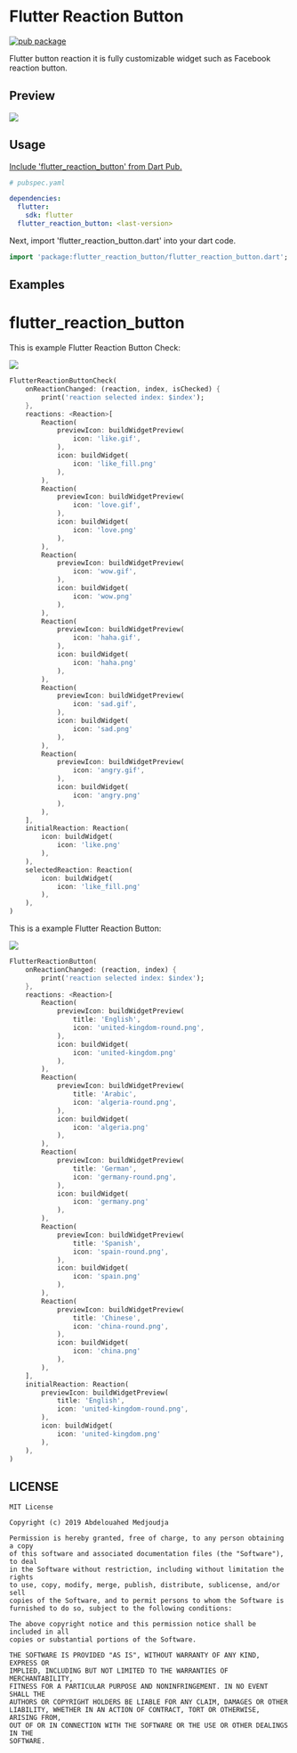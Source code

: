 # Flutter Reaction Button

[![pub package](https://img.shields.io/pub/v/flutter_reaction_button.svg)](https://pub.dartlang.org/packages/flutter_reaction_button)

Flutter button reaction it is fully customizable widget such as Facebook reaction button.

## Preview

<img src="https://github.com/GeekAbdelouahed/flutter-reaction-button/raw/master/images/Preview.png"/>

## Usage

[Include 'flutter_reaction_button' from Dart Pub.](https://pub.dartlang.org/packages/flutter_reaction_button)

```yaml
# pubspec.yaml

dependencies:
  flutter:
    sdk: flutter
  flutter_reaction_button: <last-version>
```

Next, import 'flutter_reaction_button.dart' into your dart code.

```dart
import 'package:flutter_reaction_button/flutter_reaction_button.dart';
```

## Examples

# flutter_reaction_button

This is example Flutter Reaction Button Check:

<img src="https://github.com/GeekAbdelouahed/flutter-reaction-button/raw/master/images/Flutter-Reaction-Button-Check.gif"/>

```dart
FlutterReactionButtonCheck(
    onReactionChanged: (reaction, index, isChecked) {
        print('reaction selected index: $index');
    },
    reactions: <Reaction>[
        Reaction(
            previewIcon: buildWidgetPreview(
                icon: 'like.gif',
            ),
            icon: buildWidget(
                icon: 'like_fill.png'
            ),
        ),
        Reaction(
            previewIcon: buildWidgetPreview(
                icon: 'love.gif',
            ),
            icon: buildWidget(
                icon: 'love.png'
            ),
        ),
        Reaction(
            previewIcon: buildWidgetPreview(
                icon: 'wow.gif',
            ),
            icon: buildWidget(
                icon: 'wow.png'
            ),
        ),
        Reaction(
            previewIcon: buildWidgetPreview(
                icon: 'haha.gif',
            ),
            icon: buildWidget(
                icon: 'haha.png'
            ),
        ),
        Reaction(
            previewIcon: buildWidgetPreview(
                icon: 'sad.gif',
            ),
            icon: buildWidget(
                icon: 'sad.png'
            ),
        ),
        Reaction(
            previewIcon: buildWidgetPreview(
                icon: 'angry.gif',
            ),
            icon: buildWidget(
                icon: 'angry.png'
            ),
        ),
    ],
    initialReaction: Reaction(
        icon: buildWidget(
            icon: 'like.png'
        ),
    ),
    selectedReaction: Reaction(
        icon: buildWidget(
            icon: 'like_fill.png'
        ),
    ),
)
```



This is a example Flutter Reaction Button:

<img src="https://github.com/GeekAbdelouahed/flutter-reaction-button/raw/master/images/Flutter-Reaction-Button.gif"/>

```dart
FlutterReactionButton(
    onReactionChanged: (reaction, index) {
        print('reaction selected index: $index');
    },
    reactions: <Reaction>[
        Reaction(
            previewIcon: buildWidgetPreview(
                title: 'English',
                icon: 'united-kingdom-round.png',
            ),
            icon: buildWidget(
                icon: 'united-kingdom.png'
            ),
        ),
        Reaction(
            previewIcon: buildWidgetPreview(
                title: 'Arabic',
                icon: 'algeria-round.png',
            ),
            icon: buildWidget(
                icon: 'algeria.png'
            ),
        ),
        Reaction(
            previewIcon: buildWidgetPreview(
                title: 'German',
                icon: 'germany-round.png',
            ),
            icon: buildWidget(
                icon: 'germany.png'
            ),
        ),
        Reaction(
            previewIcon: buildWidgetPreview(
                title: 'Spanish',
                icon: 'spain-round.png',
            ),
            icon: buildWidget(
                icon: 'spain.png'
            ),
        ),
        Reaction(
            previewIcon: buildWidgetPreview(
                title: 'Chinese',
                icon: 'china-round.png',
            ),
            icon: buildWidget(
                icon: 'china.png'
            ),
        ),
    ],
    initialReaction: Reaction(
        previewIcon: buildWidgetPreview(
            title: 'English',
            icon: 'united-kingdom-round.png',
        ),
        icon: buildWidget(
            icon: 'united-kingdom.png'
        ),
    ),
)
```

## LICENSE

```legal
MIT License

Copyright (c) 2019 Abdelouahed Medjoudja

Permission is hereby granted, free of charge, to any person obtaining a copy
of this software and associated documentation files (the "Software"), to deal
in the Software without restriction, including without limitation the rights
to use, copy, modify, merge, publish, distribute, sublicense, and/or sell
copies of the Software, and to permit persons to whom the Software is
furnished to do so, subject to the following conditions:

The above copyright notice and this permission notice shall be included in all
copies or substantial portions of the Software.

THE SOFTWARE IS PROVIDED "AS IS", WITHOUT WARRANTY OF ANY KIND, EXPRESS OR
IMPLIED, INCLUDING BUT NOT LIMITED TO THE WARRANTIES OF MERCHANTABILITY,
FITNESS FOR A PARTICULAR PURPOSE AND NONINFRINGEMENT. IN NO EVENT SHALL THE
AUTHORS OR COPYRIGHT HOLDERS BE LIABLE FOR ANY CLAIM, DAMAGES OR OTHER
LIABILITY, WHETHER IN AN ACTION OF CONTRACT, TORT OR OTHERWISE, ARISING FROM,
OUT OF OR IN CONNECTION WITH THE SOFTWARE OR THE USE OR OTHER DEALINGS IN THE
SOFTWARE.
```
